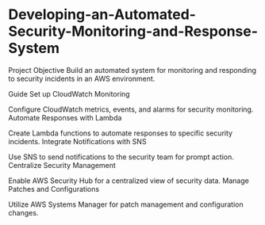 # Developing-an-Automated-Security-Monitoring-and-Response-System

Project Objective
Build an automated system for monitoring and responding to security incidents in an AWS environment.

Guide
Set up CloudWatch Monitoring

Configure CloudWatch metrics, events, and alarms for security monitoring.
Automate Responses with Lambda

Create Lambda functions to automate responses to specific security incidents.
Integrate Notifications with SNS

Use SNS to send notifications to the security team for prompt action.
Centralize Security Management

Enable AWS Security Hub for a centralized view of security data.
Manage Patches and Configurations

Utilize AWS Systems Manager for patch management and configuration changes.
